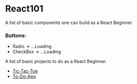 # React101

A list of basic components one can build as a React Beginner
### Buttons:
- Radio -> ...Loading
- CheckBox -> ...Loading

A list of basic projects to do as a React Beginner.
- [Tic-Tac-Toe](https://github.com/Refilwe-M-Mashile/tic-tac-toe)
- [To-Do-App](https://github.com/Refilwe-M-Mashile/vue-planner)
